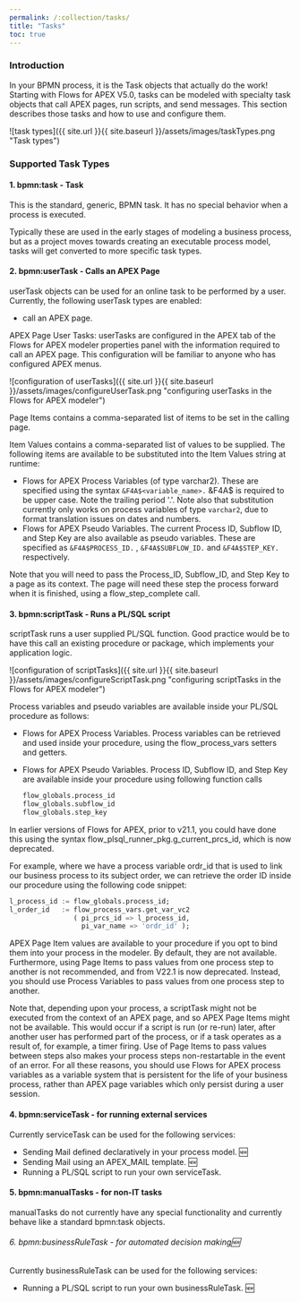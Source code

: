 ```yaml
---
permalink: /:collection/tasks/
title: "Tasks"
toc: true
---
```

### Introduction

In your BPMN process, it is the Task objects that actually do the work!  Starting with Flows for APEX V5.0, tasks can be modeled with specialty task objects that call  APEX pages, run scripts, and send messages.  This section describes those tasks and how to use and configure them.

![task types]({{ site.url }}{{ site.baseurl }}/assets/images/taskTypes.png "Task types")

### Supported Task Types

#### 1. bpmn:task - Task

This is the standard, generic, BPMN task.  It has no special behavior when a process is executed.

Typically these are used in the early stages of modeling a business process, but as a project moves towards creating an executable process model, tasks will get converted to more specific task types.

#### 2. bpmn:userTask - Calls an APEX Page

userTask objects can be used for an online task to be performed by a user.  Currently, the following userTask types are enabled:

- call an APEX page.

APEX Page User Tasks:  userTasks are configured in the APEX tab of the Flows for APEX modeler properties panel with the information required to call an APEX page.  This configuration will be familiar to anyone who has configured APEX menus.

![configuration of userTasks]({{ site.url }}{{ site.baseurl }}/assets/images/configureUserTask.png "configuring userTasks in the Flows for APEX modeler")

Page Items contains a comma-separated list of items to be set in the calling page.

Item Values contains a comma-separated list of values to be supplied.  The following items are available to be substituted into the Item Values string at runtime:

- Flows for APEX Process Variables (of type varchar2).
  These are specified using the syntax `&F4A$<variable_name>.`
  &F4A$ is required to be upper case.
  Note the trailing period '.'.
  Note also that substitution currently only works on process variables of type `varchar2`, due to format translation issues on dates and numbers.
- Flows for APEX Pseudo Variables.
  The current Process ID, Subflow ID, and Step Key are also available as pseudo variables.
  These are specified as `&F4A$PROCESS_ID.` , `&F4A$SUBFLOW_ID.`  and `&F4A$STEP_KEY.`  respectively.

Note that you will need to pass the Process_ID, Subflow_ID, and Step Key to a page as its context.  The page will need these step the process forward when it is finished, using a flow_step_complete call.

#### 3. bpmn:scriptTask - Runs a PL/SQL script

scriptTask runs a user supplied PL/SQL function.  Good practice would be to have this call an existing procedure or package, which implements your application logic.

![configuration of scriptTasks]({{ site.url }}{{ site.baseurl }}/assets/images/configureScriptTask.png "configuring scriptTasks in the Flows for APEX modeler")

Process variables and pseudo variables are available inside your PL/SQL procedure as follows:

- Flows for APEX Process Variables.
  Process variables can be retrieved and used inside your procedure, using the flow_process_vars setters and getters.
- Flows for APEX Pseudo Variables.
  Process ID, Subflow ID, and Step Key are available inside your procedure using following function calls
  
  ```sql
  flow_globals.process_id
  flow_globals.subflow_id
  flow_globals.step_key
  ```

In earlier versions of Flows for APEX, prior to v21.1, you could have done this using the syntax flow_plsql_runner_pkg.g_current_prcs_id, which is now deprecated.

For example, where we have a process variable ordr_id that is used to link our business process to its subject order, we can retrieve the order ID inside our procedure using the following code snippet:

```sql
l_process_id := flow_globals.process_id;
l_order_id   := flow_process_vars.get_var_vc2
                ( pi_prcs_id => l_process_id, 
                  pi_var_name => 'ordr_id' );
```

APEX Page Item values are available to your procedure if you opt to bind them into your process in the modeler.  By default, they are not available.  Furthermore, using Page Items to pass values from one process step to another is not recommended, and from V22.1 is now deprecated.  Instead, you should use Process Variables to pass values from one process step to another.

Note that, depending upon your process, a scriptTask might not be executed from the context of an APEX page, and so APEX Page Items might not be available.  This would occur if a script is run (or re-run) later, after another user has performed part of the process, or if a task operates as a result of, for example, a timer firing.  Use of Page Items to pass values between steps also makes your process steps non-restartable in the event of an error.  For all these reasons, you should use Flows for APEX process variables as a variable system that is persistent for the life of your business process, rather than APEX page variables which only persist during a user session.

#### 4. bpmn:serviceTask - for running external services

Currently serviceTask can be used for the following services:

- Sending Mail defined declaratively in your process model. 🆕
- Sending Mail using an APEX_MAIL template. 🆕
- Running a PL/SQL script to run your own serviceTask.

#### 5. bpmn:manualTasks - for non-IT tasks

manualTasks do not currently have any special functionality and currently behave like a standard bpmn:task objects.

###### 6. bpmn:businessRuleTask - for automated decision making🆕

Currently businessRuleTask can be used for the following services:

- Running a PL/SQL script to run your own businessRuleTask. 🆕
